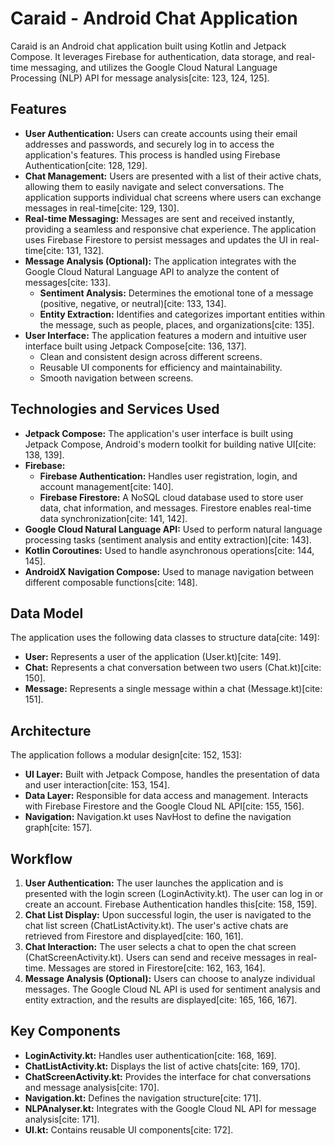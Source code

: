 # Caraid - Android Chat Application

Caraid is an Android chat application built using Kotlin and Jetpack Compose. It leverages Firebase for authentication, data storage, and real-time messaging, and utilizes the Google Cloud Natural Language Processing (NLP) API for message analysis[cite: 123, 124, 125].

## Features

* **User Authentication:** Users can create accounts using their email addresses and passwords, and securely log in to access the application's features. This process is handled using Firebase Authentication[cite: 128, 129].
* **Chat Management:** Users are presented with a list of their active chats, allowing them to easily navigate and select conversations. The application supports individual chat screens where users can exchange messages in real-time[cite: 129, 130].
* **Real-time Messaging:** Messages are sent and received instantly, providing a seamless and responsive chat experience. The application uses Firebase Firestore to persist messages and updates the UI in real-time[cite: 131, 132].
* **Message Analysis (Optional):** The application integrates with the Google Cloud Natural Language API to analyze the content of messages[cite: 133].
    * **Sentiment Analysis:** Determines the emotional tone of a message (positive, negative, or neutral)[cite: 133, 134].
    * **Entity Extraction:** Identifies and categorizes important entities within the message, such as people, places, and organizations[cite: 135].
* **User Interface:** The application features a modern and intuitive user interface built using Jetpack Compose[cite: 136, 137].
    * Clean and consistent design across different screens.
    * Reusable UI components for efficiency and maintainability.
    * Smooth navigation between screens.

## Technologies and Services Used

* **Jetpack Compose:** The application's user interface is built using Jetpack Compose, Android's modern toolkit for building native UI[cite: 138, 139].
* **Firebase:**
    * **Firebase Authentication:** Handles user registration, login, and account management[cite: 140].
    * **Firebase Firestore:** A NoSQL cloud database used to store user data, chat information, and messages.  Firestore enables real-time data synchronization[cite: 141, 142].
* **Google Cloud Natural Language API:** Used to perform natural language processing tasks (sentiment analysis and entity extraction)[cite: 143].
* **Kotlin Coroutines:** Used to handle asynchronous operations[cite: 144, 145].
* **AndroidX Navigation Compose:** Used to manage navigation between different composable functions[cite: 148].

## Data Model

The application uses the following data classes to structure data[cite: 149]:

* **User:** Represents a user of the application (User.kt)[cite: 149].
* **Chat:** Represents a chat conversation between two users (Chat.kt)[cite: 150].
* **Message:** Represents a single message within a chat (Message.kt)[cite: 151].

## Architecture

The application follows a modular design[cite: 152, 153]:

* **UI Layer:** Built with Jetpack Compose, handles the presentation of data and user interaction[cite: 153, 154].
* **Data Layer:** Responsible for data access and management. Interacts with Firebase Firestore and the Google Cloud NL API[cite: 155, 156].
* **Navigation:** Navigation.kt uses NavHost to define the navigation graph[cite: 157].

## Workflow

1.  **User Authentication:** The user launches the application and is presented with the login screen (LoginActivity.kt). The user can log in or create an account. Firebase Authentication handles this[cite: 158, 159].
2.  **Chat List Display:** Upon successful login, the user is navigated to the chat list screen (ChatListActivity.kt). The user's active chats are retrieved from Firestore and displayed[cite: 160, 161].
3.  **Chat Interaction:** The user selects a chat to open the chat screen (ChatScreenActivity.kt). Users can send and receive messages in real-time. Messages are stored in Firestore[cite: 162, 163, 164].
4.  **Message Analysis (Optional):** Users can choose to analyze individual messages. The Google Cloud NL API is used for sentiment analysis and entity extraction, and the results are displayed[cite: 165, 166, 167].

## Key Components

* **LoginActivity.kt:** Handles user authentication[cite: 168, 169].
* **ChatListActivity.kt:** Displays the list of active chats[cite: 169, 170].
* **ChatScreenActivity.kt:** Provides the interface for chat conversations and message analysis[cite: 170].
* **Navigation.kt:** Defines the navigation structure[cite: 171].
* **NLPAnalyser.kt:** Integrates with the Google Cloud NL API for message analysis[cite: 171].
* **UI.kt:** Contains reusable UI components[cite: 172].
